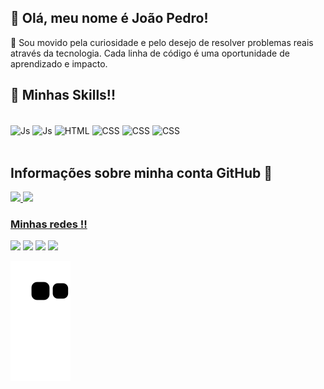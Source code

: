 ## 💜 Olá, meu nome é <strong>João Pedro!</strong>

🔭 Sou movido pela curiosidade e pelo desejo de resolver problemas reais através da tecnologia. Cada linha de código é uma oportunidade de aprendizado e impacto.


## 🚀 Minhas Skills!!

</div>
<div style="display: inline_block"><br>
  <img align="center" alt="Js" height="30" width="110" src="https://img.shields.io/badge/Python-FFD43B?style=for-the-badge&logo=python&logoColor=blue">
  <img align="center" alt="Js" height="30" width="120" src="https://img.shields.io/badge/JavaScript-F7DF1E?style=for-the-badge&logo=javascript&logoColor=black">
  <img align="center" alt="HTML" height="30" width="80" src="https://img.shields.io/badge/HTML5-E34F26?style=for-the-badge&logo=html5&logoColor=white">
  <img align="center" alt="CSS" height="30" width="80" src="https://img.shields.io/badge/CSS3-1572B6?style=for-the-badge&logo=css3&logoColor=white">
  <img align="center" alt="CSS" height="30" width="80" src="https://img.shields.io/badge/Linux-E34F26?style=for-the-badge&logo=linux&logoColor=black">
 <img align="center" alt="CSS" height="30" width="80" src="https://img.shields.io/badge/Git-E34F26?style=for-the-badge&logo=git&logoColor=white">
</div>
 
 <br>
 
 ##  Informações sobre minha conta GitHub 💫
 <div>
   <a href="https://github.com/jplimasil">
   <img height="180em" src="https://github-readme-stats.vercel.app/api?username=jplimasil&show_icons=true&theme=radical&include_all_commits=true&count_private=true"/>
   <img height="180em" src="https://github-readme-stats.vercel.app/api/top-langs/?username=jplimasil&layout=compact&langs_count=6&theme=radical"/>
    
<br>
    
### Minhas redes !!
 
<div> 
  <a href="https://instagram.com/jplimasil" target="_blank"><img src="https://img.shields.io/badge/-Instagram-%23E4405F?style=for-the-badge&logo=instagram&logoColor=white" target="_blank"></a>
  <a href = "jplimasil@gmail.com"><img src="https://img.shields.io/badge/-Gmail-%23333?style=for-the-badge&logo=gmail&logoColor=white" target="_blank"></a>
  <a href="https://www.linkedin.com/in/jo%C3%A3o-pedro-de-lima-silva-456b74238/" target="_blank"><img src="https://img.shields.io/badge/-LinkedIn-%230077B5?style=for-the-badge&logo=linkedin&logoColor=white" target="_blank"></a>
 <a href="https://wa.me/5521977271237" target="_blank"><img src="https://img.shields.io/badge/WhatsApp-25D366?style=for-the-badge&logo=whatsapp&logoColor=white" target="_blank"></a> 
 
  ![Snake animation](https://github.com/jplimasil/jplimasil/blob/output/github-contribution-grid-snake.svg)

</div>
